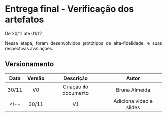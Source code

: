 # Entrega final - Verificação dos artefatos

<p align="justify">De 20/11 até 01/12</p>
<p align="justify">Nessa etapa, foram desenvolvidos protótipos de alta-fidelidade, e suas respectivas avaliações.</p>

<!-- ## Vídeo da apresentação

<iframe width="853" height="480" src="https://www.youtube.com/embed/" frameborder="0" allow="accelerometer; autoplay; clipboard-write; encrypted-media; gyroscope; picture-in-picture" allowfullscreen></iframe>


## Slides da apresentação

<object data="../../imagens/apresentacao_final.pdf" type="application/pdf" width="700px" height="400px">
<embed src="../../imagens/apresentacao_final.pdf">
        <p>This browser does not support PDFs. Please download the PDF to view it: <a href="../../imagens/apresentacao_final.pdf">Download PDF</a>.</p>
    </embed>
</object>
<br> -->

## Versionamento

| Data |Versão|        Descrição       |    Autor    |
|:----:|:----:|:----------------------:|:-----------:|
|30/11 | V0   |Criação do documento    |Bruna Almeida|
<!-- |30/11 | V1   |Adiciona vídeo e slides |Bruna Almeida| -->